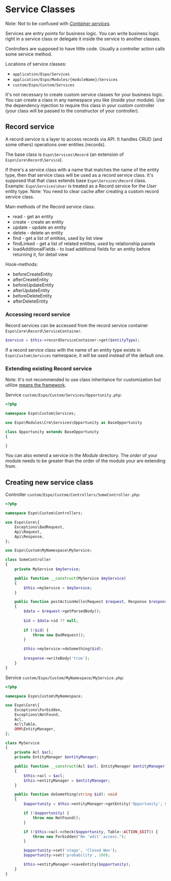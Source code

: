 # Service Classes

Note: Not to be confused with [*Container services*](di.md).

Services are entry points for business logic. You can write business logic right in a service class or delegate it inside the service to another classes.

Controllers are supposed to have little code. Usually a controller action calls some service method.

Locations of service classes:

* `application/Espo/Services`
* `application/Espo/Modules/{moduleName}/Services`
* `custom/Espo/Custom/Services`

It's not necessary to create custom service classes for your business logic. You can create a class in any namespace you like (inside your module). Use the dependency injection to require this class in your custom controller (your class will be passed to the constructor of your controller).

## Record service

A record service is a layer to access records via API. It handles CRUD (and some others) operations  over entities (records).

The base class is `Espo\Services\Record` (an extension of `Espo\Core\Record\Service`).

If there's a service class with a name that matches the name of the entity type, then that service class will be used as a record service class. It's supposed that that class extends base `Espo\Services\Record` class. Example: `Espo\Services\User` is treated as a Record service for the *User* entity type. Note: You need to clear cache after creating a custom record service class.

Main methods of the Record service class:

* read - get an entity
* create - create an entity
* update - update an entity
* delete - delete an entity
* find - get a list of entities, used by list view
* findLinked - get a list of related entities, used by relationship panels
* loadAdditionalFields - to load additional fields for an entity before returning it, for detail view

Hook-methods:

* beforeCreateEntity
* afterCreateEntity
* beforeUpdateEntity
* afterUpdateEntity
* beforeDeleteEntity
* afterDeleteEntity

### Accessing record service

Record services can be accessed from the record service container `Espo\Core\Record\ServiceContainer`.

```php
$service = $this->recordServiceContainer->get($entityType);
```

If a record service class with the name of an entity type exists in `Espo\Custom\Services` namespace, it will be used instead of the default one.

### Extending existing Record service

Note: It's not recommended to use class inheritance for customization but utilize [means the framework](metadata/record-defs.md).

Service `custom/Espo/Custom/Services/Opportunity.php`:

```php
<?php

namespace Espo\Custom\Services;

use Espo\Modules\Crm\Services\Opportunity as BaseOpportunity

class Opportunity extends BaseOpportunity
{

}
```

You can also extend a service in the *Module* directory. The *order* of your module needs to be greater than the order of the module your are extending from.

## Creating new service class

Controller `custom/Espo/Custom/Controllers/SomeController.php`:

```php
<?php

namespace Espo\Custom\Controllers;

use Espo\Core\{
    Exceptions\BadRequest,
    Api\Request,
    Api\Response,
};

use Espo\Custom\MyNamespace\MyService;

class SomeController
{
    private MyService $myService;

    public function __construct(MyService $myService)
    {
        $this->myService = $myService;
    }

    public function postActionHello(Request $request, Response $response): void
    {
        $data = $request->getParsedBody();
        
        $id = $data->id ?? null;
        
        if (!$id) {
            throw new BadRequest();
        }

        $this->myService->doSomething($id);
        
        $response->writeBody('true');
    }
}
```

Service `custom/Espo/Custom/MyNamespace/MyService.php`:

```php
<?php

namespace Espo\Custom\MyNamespace;

use Espo\Core\{
    Exceptions\Forbidden,
    Exceptions\NotFound,
    Acl,
    Acl\Table,
    ORM\EntityManager,    
};

class MyService
{
    private Acl $acl;
    private EntityManager $entityManager;

    public function __construct(Acl $acl, EntityManager $entityManager)
    {
        $this->acl = $acl;
        $this->entityManager = $entityManager;
    }

    public function doSomething(string $id): void
    {
        $opportunity = $this->entityManager->getEntity('Opportunity', $id);

        if (!$opportunity) {
            throw new NotFound();
        }

        if (!$this->acl->check($opportunity, Table::ACTION_EDIT)) {
            throw new Forbidden("No 'edit' access.");
        }

        $opportunity->set('stage', 'Closed Won');
        $opportunity->set('probability', 100);

        $this->entityManager->saveEntity($opportunity);
    }
}
```
